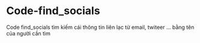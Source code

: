 # Code-find_socials
Code find_socials
tìm kiếm cái thông tin liên lạc từ email, twiteer ... bằng tên của người cần tìm
